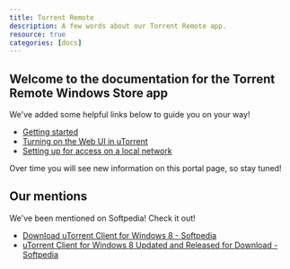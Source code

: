 ```yaml
---
title: Torrent Remote
description: A few words about our Torrent Remote app.
resource: true
categories: [docs]
---
```


## Welcome to the documentation for the Torrent Remote Windows Store app

We've added some helpful links below to guide you on your way!

- [Getting started](getting-started/index.html)
- [Turning on the Web UI in uTorrent](getting-started/turning-on-web-ui.html)
- [Setting up for access on a local network](getting-started/setting-up-for-access-on-a-local-network.html)

Over time you will see new information on this portal page, so stay tuned!

## Our mentions

We've been mentioned on Softpedia! Check it out!

  - [Download uTorrent Client for Windows 8 - Softpedia](http://news.softpedia.com/news/Download-uTorrent-Client-for-Windows-8-315970.shtml)
- [uTorrent Client for Windows 8 Updated and Released for Download - Softpedia](http://news.softpedia.com/news/uTorrent-Client-for-Windows-8-Updated-and-Released-for-Download-317351.shtml)
